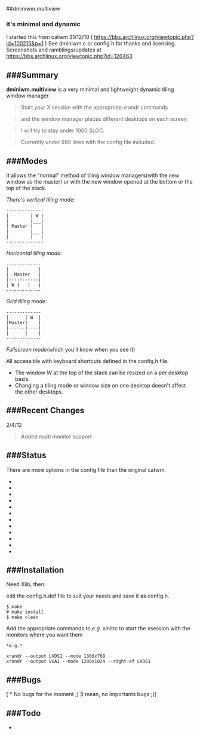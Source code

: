 ##dminiwm.multiview
### it's minimal and dynamic

I started this from catwm 31/12/10 ( https://bbs.archlinux.org/viewtopic.php?id=100215&p=1 )
    See dminiwm.c or config.h for thanks and licensing.
Screenshots and ramblings/updates at https://bbs.archlinux.org/viewtopic.php?id=126463


###Summary
-------


**dminiwm.multiview** is a very minimal and lightweight dynamic tiling window manager.

>    Start your X session with the appropriate xrandr commands

>    and the window manager places different desktops on each screen

>    I will try to stay under 1000 SLOC.

>    Currently under 980 lines with the config file included.


###Modes
-----

It allows the "normal" method of tiling window managers(with the new window as the master)
    or with the new window opened at the bottom or the top of the stack.

 *There's vertical tiling mode:*

    --------------
    |        | W |
    |        |___|
    | Master |   |
    |        |___|
    |        |   |
    --------------

 *Horizontal tiling mode:*

    -------------
    |           |
    |  Master   |
    |-----------|
    | W |   |   |
    -------------
    
 *Grid tiling mode:*

    -------------
    |      | W  |
    |Master|    |
    |------|----|
    |      |    |
    -------------

 *Fullscreen mode*(which you'll know when you see it)

 All accessible with keyboard shortcuts defined in the config.h file.
 
 * The window *W* at the top of the stack can be resized on a per desktop basis.
 * Changing a tiling mode or window size on one desktop doesn't affect the other desktops.


###Recent Changes
--------------

2/4/12

>	Added multi monitor support

###Status
------

There are more options in the config file than the original catwm.

  * 
  * 
  * 
  * 
  * 
  * 
  * 
  * 
  * 
  * 
  * 
  * 


###Installation
------------

Need Xlib, then:

edit the config.h.def file to suit your needs
and save it as config.h.

    $ make
    # make install
    $ make clean

Add the appropriate commands to *e.g.* xinitrc to start the xsession
 with the monitors where you want them

    *e.g.*

    xrandr --output LVDS1 --mode 1366x768
    xrandr --output VGA1 --mode 1280x1024 --right-of LVDS1

###Bugs
----

[ * No bugs for the moment ;) (I mean, no importants bugs ;)]


###Todo
----

  * 


